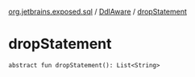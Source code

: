 [org.jetbrains.exposed.sql](../index.md) / [DdlAware](index.md) / [dropStatement](.)

# dropStatement

`abstract fun dropStatement(): List<String>`
